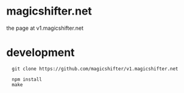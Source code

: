 magicshifter.net
================

the page at v1.magicshifter.net

development
===
```
  git clone https://github.com/magicshifter/v1.magicshifter.net

  npm install
  make
```
